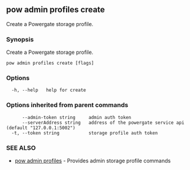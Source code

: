 ## pow admin profiles create

Create a Powergate storage profile.

### Synopsis

Create a Powergate storage profile.

```
pow admin profiles create [flags]
```

### Options

```
  -h, --help   help for create
```

### Options inherited from parent commands

```
      --admin-token string     admin auth token
      --serverAddress string   address of the powergate service api (default "127.0.0.1:5002")
  -t, --token string           storage profile auth token
```

### SEE ALSO

* [pow admin profiles](pow_admin_profiles.md)	 - Provides admin storage profile commands

